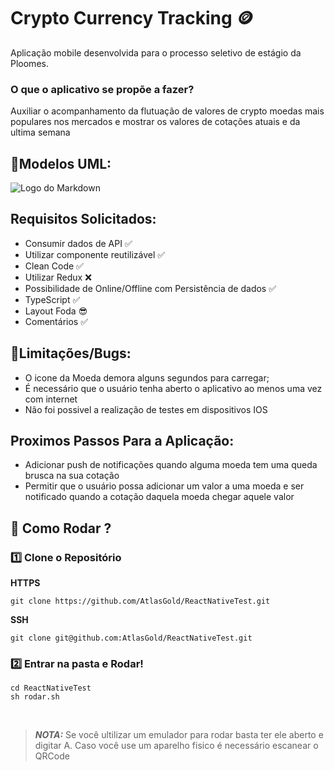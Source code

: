 # Crypto Currency Tracking 🪙
Aplicação mobile desenvolvida para o processo seletivo de estágio da Ploomes.
### O que o aplicativo se propõe a fazer?
Auxiliar o acompanhamento da flutuação de valores de crypto moedas mais populares nos mercados e mostrar os valores de cotações atuais e da ultima semana
## 📄Modelos UML:
![Logo do Markdown](https://i.ibb.co/zfKp8cR/Diagrama-em-branco-P-gina-1-2.png)

## Requisitos Solicitados: 
* Consumir dados de API  ✅
* Utilizar componente reutilizável ✅
* Clean Code ✅
* Utilizar Redux  ❌
* Possibilidade de Online/Offline com Persistência de dados ✅
* TypeScript ✅
* Layout Foda 😎
* Comentários ✅

## 🐞Limitações/Bugs: 
* O icone da Moeda demora alguns segundos para carregar;<br />
* É necessário que o usuário tenha aberto o aplicativo ao menos uma vez com internet
* Não foi possivel a realização de testes em dispositivos IOS

## Proximos Passos Para a Aplicação:
* Adicionar push de notificações quando alguma moeda tem uma queda brusca na sua cotação<br />
* Permitir que o usuário possa adicionar um valor a uma moeda e ser notificado quando a cotação daquela moeda chegar aquele valor

## 🚀 Como Rodar ?

###  1️⃣ Clone o Repositório

**HTTPS**

```
git clone https://github.com/AtlasGold/ReactNativeTest.git
```

**SSH**

```
git clone git@github.com:AtlasGold/ReactNativeTest.git
```

###  2️⃣  Entrar na pasta e Rodar!

```
cd ReactNativeTest
sh rodar.sh
```
<br >

> **_NOTA:_**  Se você ultilizar um emulador para rodar basta ter ele aberto e digitar A. Caso você use um aparelho fisico é necessário escanear o QRCode
